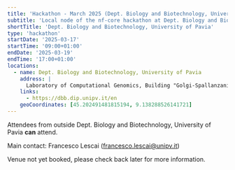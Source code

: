 ```yaml
---
title: 'Hackathon - March 2025 (Dept. Biology and Biotechnology, University of Pavia)'
subtitle: 'Local node of the nf-core hackathon at Dept. Biology and Biotechnology, University of Pavia'
shortTitle: 'Dept. Biology and Biotechnology, University of Pavia'
type: 'hackathon'
startDate: '2025-03-17'
startTime: '09:00+01:00'
endDate: '2025-03-19'
endTime: '17:00+01:00'
locations:
  - name: Dept. Biology and Biotechnology, University of Pavia
    address: |
      Laboratory of Computational Genomics, Building "Golgi-Spallanzani", 4th floor, room 2138
    links:
      - https://dbb.dip.unipv.it/en
    geoCoordinates: [45.202491481815194, 9.138288526141721]
---
```


Attendees from outside Dept. Biology and Biotechnology, University of Pavia **can** attend.

Main contact: Francesco Lescai ([francesco.lescai@unipv.it](mailto:francesco.lescai@unipv.it))

Venue not yet booked, please check back later for more information.
